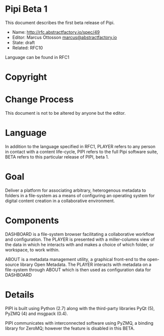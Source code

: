 # Pipi Beta 1

This document describes the first beta release of Pipi.

* Name: http://rfc.abstractfactory.io/spec/49
* Editor: Marcus Ottosson <marcus@abstractfactory.io>
* State: draft
* Related: RFC10

Language can be found in RFC1

# Copyright



# Change Process

This document is not to be altered by anyone but the editor.

# Language

In addition to the language specified in RFC1, PLAYER refers to any person in contact with a content life-cycle, PIPI refers to the full Pipi software suite, BETA refers to this particular release of PIPI, beta 1.

# Goal

Deliver a platform for associating arbitrary, heterogenous metadata to folders in a file-system as a means of configuring an operating system for digital content creation in a collaborative environment.

# Components

DASHBOARD is a file-system browser facilitating a collaborative workflow and configuration. The PLAYER is presented with a miller-columns view of the data in which he interacts with and makes a choice of which folder, or workspace, to work within.

ABOUT is a metadata management utility, a graphical front-end to the open-source library Open Metadata. The PLAYER interacts with metadata on a file-system through ABOUT which is then used as configuration data for DASHBOARD

# Details

PIPI is built using Python (2.7) along with the third-party libraries PyQt (5), PyZMQ (4) and msgpack (0.4).

PIPI communicates with interconnected software using PyZMQ, a binding library for ZeroMQ; however the feature is disabled in this BETA.
